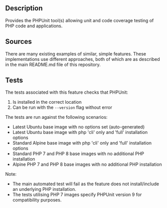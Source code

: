 ## Description

Provides the PHPUnit tool(s) allowing unit and code coverage testing of PHP code
and applications.

## Sources

There are many existing examples of similar, simple features. These
implementations use different approaches, both of which are as described in the
main README.md file of this repository.

## Tests

The tests associated with this feature checks that PHPUnit:

1) Is installed in the correct location
1) Can be run with the `--version` flag without error

The tests are run against the following scenarios:

* Latest Ubuntu base image with no options set (auto-generated)
* Latest Ubuntu base image with php 'cli' only and 'full' installation options
* Standard Alpine base image with php 'cli' only and 'full' installation options
* Standard PHP 7 and PHP 8 base images with no additional PHP installation
* Alpine PHP 7 and PHP 8 base images with no additional PHP installation

Note:
* The main automated test will fail as the feature does not install/include an
underlying PHP installation.
* The tests utilising PHP 7 images specify PHPUnit version 9 for compatibility
purposes.
